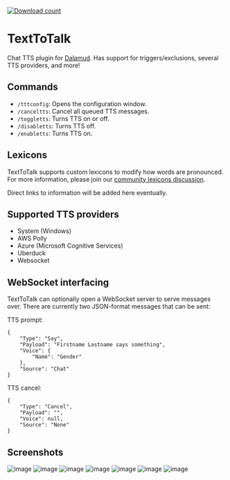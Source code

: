 [![Download count](https://img.shields.io/endpoint?url=https://vz32sgcoal.execute-api.us-east-1.amazonaws.com/TextToTalk)](https://github.com/karashiiro/TextToTalk)

# TextToTalk
Chat TTS plugin for [Dalamud](https://github.com/goatcorp/Dalamud). Has support for triggers/exclusions, several TTS providers, and more!

## Commands
* `/tttconfig`: Opens the configuration window.
* `/canceltts`: Cancel all queued TTS messages.
* `/toggletts`: Turns TTS on or off.
* `/disabletts`: Turns TTS off.
* `/enabletts`: Turns TTS on.

## Lexicons
TextToTalk supports custom lexicons to modify how words are pronounced. For more information, please join our [community lexicons discussion](https://github.com/karashiiro/TextToTalk/discussions/62).

Direct links to information will be added here eventually.

## Supported TTS providers
* System (Windows)
* AWS Polly
* Azure (Microsoft Cognitive Services)
* Uberduck
* Websocket

## WebSocket interfacing
TextToTalk can optionally open a WebSocket server to serve messages over. There are currently two JSON-format messages that can be sent:

TTS prompt:
```
{
	"Type": "Say",
	"Payload": "Firstname Lastname says something",
	"Voice": {
		"Name": "Gender"
	},
	"Source": "Chat"
}
```

TTS cancel:
```
{
	"Type": "Cancel",
	"Payload": "",
	"Voice": null,
	"Source": "None"
}
```

## Screenshots
![image](https://user-images.githubusercontent.com/49822414/126075774-a97d7a11-98c6-40e4-9937-711a8da96926.png)
![image](https://user-images.githubusercontent.com/49822414/126075784-1af622f3-df16-4e00-8de5-bf11f6acb017.png)
![image](https://user-images.githubusercontent.com/49822414/126075793-8b4587e0-1863-44ca-a13f-27a1fcd336d6.png)
![image](https://user-images.githubusercontent.com/49822414/126075802-c694a821-82da-4d87-bf97-06fba9d1e5e4.png)
![image](https://user-images.githubusercontent.com/49822414/126075852-f2aee169-c83c-4916-aca2-e715951eab36.png)
![image](https://user-images.githubusercontent.com/49822414/126075869-480cacb2-8537-41da-aaba-553da5ec9abb.png)
![image](https://user-images.githubusercontent.com/49822414/126075873-aa329726-92eb-4ea1-9127-39810016596b.png)
